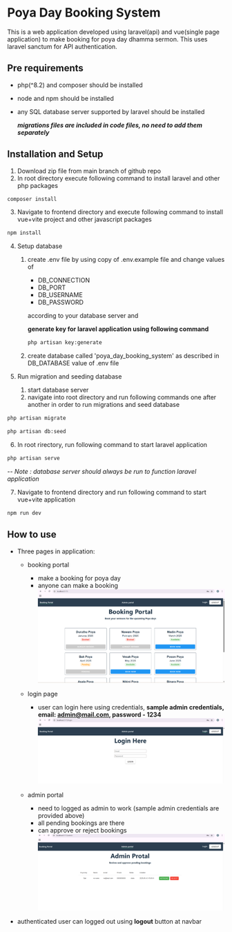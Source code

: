 # Poya Day Booking System

This is a web application developed using laravel(api) and vue(single page application) to make booking for poya day dhamma sermon. This uses laravel sanctum for API authentication.   

## Pre requirements 
- php(^8.2) and composer should be installed
- node and npm should be installed
- any SQL database server supported by laravel should be installed
  
  ***migrations files are included in code files, no need to add them separately***    

## Installation and Setup

1. Download zip file from main branch of github repo 
2. In root directory execute following command to install laravel and other php packages 

```bash
composer install
```
3. Navigate to frontend directory and execute following command to install vue+vite project and other javascript packages 
```bash
npm install
```
4. Setup database
   1. create .env file by using copy of .env.example file and change values of 

         - DB_CONNECTION
         - DB_PORT
         - DB_USERNAME
         - DB_PASSWORD
     
       according to your database server and
      
        **generate key for laravel application using following command**
        ```bash
        php artisan key:generate
        ```
   3. create database called 'poya_day_booking_system' as described in DB_DATABASE value of .env file

5. Run migration and seeding database
   1. start database server
   2. navigate into root directory and run following commands one after another in order to run migrations and seed database
```bash
php artisan migrate
```
```bash
php artisan db:seed
```
6. In root rirectory, run following command to start laravel application 
```bash
php artisan serve
```
 -- *Note : database server should always be run to function laravel application*

7. Navigate to frontend directory and run following command to start vue+vite application 
```bash
npm run dev
```

## How to use
- Three pages in application:
  - booking portal 
      - make a booking for poya day
      - anyone can make a booking
      ![alt text](https://github.com/ShanGemunu/poya-day-booking-system/blob/main/readme-images/booking_protal.png?raw=true)

  - login page
      -  user can login here using credentials, **sample admin credentials,  email: admin@mail.com, password - 1234**  
      ![alt text](https://github.com/ShanGemunu/poya-day-booking-system/blob/main/readme-images/login_page.png?raw=true)

  - admin portal  
      -  need to logged as admin to work (sample admin credentials are provided above)
      -  all pending bookings are there
      -  can approve or reject bookings
      ![alt text](https://github.com/ShanGemunu/poya-day-booking-system/blob/main/readme-images/admin_protal.png?raw=true)

- authenticated user can logged out using **logout** button at navbar
   
      

